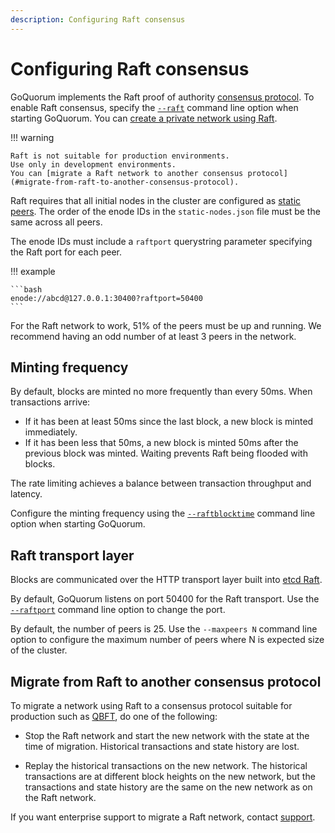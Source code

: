 ```yaml
---
description: Configuring Raft consensus
---
```


# Configuring Raft consensus

GoQuorum implements the Raft proof of authority [consensus protocol](../../../concepts/consensus/overview.md).
To enable Raft consensus, specify the [`--raft`](../../../reference/cli-syntax.md#raft) command line option when starting GoQuorum.
You can [create a private network using Raft](../../../tutorials/private-network/create-a-raft-network.md).

!!! warning

    Raft is not suitable for production environments.
    Use only in development environments.
    You can [migrate a Raft network to another consensus protocol](#migrate-from-raft-to-another-consensus-protocol).

Raft requires that all initial nodes in the cluster are configured as
[static peers](https://github.com/ethereum/go-ethereum/wiki/connecting-to-the-network#static-nodes).
The order of the enode IDs in the `static-nodes.json` file must be the same across all peers.

The enode IDs must include a `raftport` querystring parameter specifying the Raft port for each peer.

!!! example

    ```bash
    enode://abcd@127.0.0.1:30400?raftport=50400
    ```

For the Raft network to work, 51% of the peers must be up and running.
We recommend having an odd number of at least 3 peers in the network.

## Minting frequency

By default, blocks are minted no more frequently than every 50ms. When transactions arrive:

* If it has been at least 50ms since the last block, a new block is minted immediately.
* If it has been less that 50ms, a new block is minted 50ms after the previous block was minted. Waiting
prevents Raft being flooded with blocks.

The rate limiting achieves a balance between transaction throughput and latency.

Configure the minting frequency using the [`--raftblocktime`](../../../reference/cli-syntax.md#raftblocktime)
command line option when starting GoQuorum.

## Raft transport layer

Blocks are communicated over the HTTP transport layer built into [etcd Raft](https://github.com/coreos/etcd).

By default, GoQuorum listens on port 50400 for the Raft transport. Use the
[`--raftport`](../../../reference/cli-syntax.md#raftport) command line option to change the port.

By default, the number of peers is 25. Use the `--maxpeers N` command line option to configure the
maximum number of peers where N is expected size of the cluster.

## Migrate from Raft to another consensus protocol

To migrate a network using Raft to a consensus protocol suitable for production such as [QBFT](qbft.md), do one of the
following:

* Stop the Raft network and start the new network with the state at the time of migration.
  Historical transactions and state history are lost.

* Replay the historical transactions on the new network.
  The historical transactions are at different block heights on the new network, but the transactions and state history
  are the same on the new network as on the Raft network.

If you want enterprise support to migrate a Raft network, contact [support](https://consensys.net/quorum/contact-us/).
